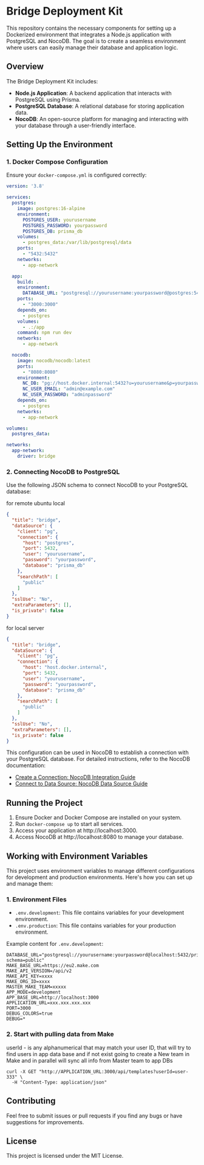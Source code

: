 
# Bridge Deployment Kit

This repository contains the necessary components for setting up a Dockerized environment that integrates a Node.js application with PostgreSQL and NocoDB. The goal is to create a seamless environment where users can easily manage their database and application logic.

## Overview

The Bridge Deployment Kit includes:

- **Node.js Application**: A backend application that interacts with PostgreSQL using Prisma.
- **PostgreSQL Database**: A relational database for storing application data.
- **NocoDB**: An open-source platform for managing and interacting with your database through a user-friendly interface.

## Setting Up the Environment

### 1. Docker Compose Configuration

Ensure your `docker-compose.yml` is configured correctly:

```yaml
version: '3.8'

services:
  postgres:
    image: postgres:16-alpine
    environment:
      POSTGRES_USER: yourusername
      POSTGRES_PASSWORD: yourpassword
      POSTGRES_DB: prisma_db
    volumes:
      - postgres_data:/var/lib/postgresql/data
    ports:
      - "5432:5432"
    networks:
      - app-network

  app:
    build: .
    environment:
      DATABASE_URL: "postgresql://yourusername:yourpassword@postgres:5432/prisma_db"
    ports:
      - "3000:3000"
    depends_on:
      - postgres
    volumes:
      - .:/app
    command: npm run dev
    networks:
      - app-network

  nocodb:
    image: nocodb/nocodb:latest
    ports:
      - "8080:8080"
    environment:
      NC_DB: "pg://host.docker.internal:5432?u=yourusername&p=yourpassword&d=nocodb_db"
      NC_USER_EMAIL: "admin@example.com"
      NC_USER_PASSWORD: "adminpassword"
    depends_on:
      - postgres
    networks:
      - app-network

volumes:
  postgres_data:

networks:
  app-network:
    driver: bridge
```

### 2. Connecting NocoDB to PostgreSQL

Use the following JSON schema to connect NocoDB to your PostgreSQL database:

for remote ubuntu local

```json
{
  "title": "bridge",
  "dataSource": {
    "client": "pg",
    "connection": {
      "host": "postgres",
      "port": 5432,
      "user": "yourusername",
      "password": "yourpassword",
      "database": "prisma_db"
    },
    "searchPath": [
      "public"
    ]
  },
  "sslUse": "No",
  "extraParameters": [],
  "is_private": false
}
```

for local server
```json
{
  "title": "bridge",
  "dataSource": {
    "client": "pg",
    "connection": {
      "host": "host.docker.internal",
      "port": 5432,
      "user": "yourusername",
      "password": "yourpassword",
      "database": "prisma_db"
    },
    "searchPath": [
      "public"
    ]
  },
  "sslUse": "No",
  "extraParameters": [],
  "is_private": false
}
```

This configuration can be used in NocoDB to establish a connection with your PostgreSQL database. For detailed instructions, refer to the NocoDB documentation:

- [Create a Connection: NocoDB Integration Guide](https://docs.nocodb.com/setup-and-usage/connection-create)
- [Connect to Data Source: NocoDB Data Source Guide](https://docs.nocodb.com/setup-and-usage/data-source)

## Running the Project

1. Ensure Docker and Docker Compose are installed on your system.
2. Run `docker-compose up` to start all services.
3. Access your application at http://localhost:3000.
4. Access NocoDB at http://localhost:8080 to manage your database.

## Working with Environment Variables

This project uses environment variables to manage different configurations for development and production environments. Here's how you can set up and manage them:

### 1. Environment Files

- `.env.development`: This file contains variables for your development environment.
- `.env.production`: This file contains variables for your production environment.

Example content for `.env.development`:

```
DATABASE_URL="postgresql://yourusername:yourpassword@localhost:5432/prisma_db?schema=public"
MAKE_BASE_URL=https://eu2.make.com
MAKE_API_VERSION=/api/v2
MAKE_API_KEY=xxxx
MAKE_ORG_ID=xxxx
MASTER_MAKE_TEAM=xxxxx
APP_MODE=development
APP_BASE_URL=http://localhost:3000
APPLICATION_URL=xxx.xxx.xxx.xxx
PORT=3000
DEBUG_COLORS=true
DEBUG=*
```
### 2. Start with pulling data from Make

userId - is any alphanumerical that may match your user ID, that will try to find users in app data base and if not exist going to create a New team in Make and in parallel will sync all info from Master team to app DBs

```
curl -X GET "http://APPLICATION_URL:3000/api/templates?userId=user-333" \
  -H "Content-Type: application/json"
```

## Contributing

Feel free to submit issues or pull requests if you find any bugs or have suggestions for improvements.

## License

This project is licensed under the MIT License.
